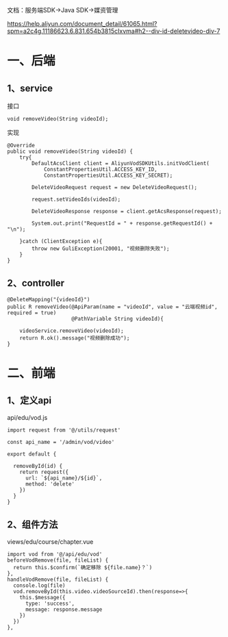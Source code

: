 文档：服务端SDK->Java SDK->媒资管理

https://help.aliyun.com/document_detail/61065.html?spm=a2c4g.11186623.6.831.654b3815cIxvma#h2--div-id-deletevideo-div-7

# 一、后端

## 1、service

接口

```
void removeVideo(String videoId);
```

实现

```
@Override
public void removeVideo(String videoId) {
    try{
        DefaultAcsClient client = AliyunVodSDKUtils.initVodClient(
            ConstantPropertiesUtil.ACCESS_KEY_ID,
            ConstantPropertiesUtil.ACCESS_KEY_SECRET);

        DeleteVideoRequest request = new DeleteVideoRequest();

        request.setVideoIds(videoId);

        DeleteVideoResponse response = client.getAcsResponse(request);

        System.out.print("RequestId = " + response.getRequestId() + "\n");

    }catch (ClientException e){
        throw new GuliException(20001, "视频删除失败");
    }
}
```

## **2、controller**

```
@DeleteMapping("{videoId}")
public R removeVideo(@ApiParam(name = "videoId", value = "云端视频id", required = true)
                     @PathVariable String videoId){

    videoService.removeVideo(videoId);
    return R.ok().message("视频删除成功");
}
```

# 二、前端

## 1、定义api

api/edu/vod.js

```
import request from '@/utils/request'

const api_name = '/admin/vod/video'

export default {

  removeById(id) {
    return request({
      url: `${api_name}/${id}`,
      method: 'delete'
    })
  }
}
```

## 2、组件方法

views/edu/course/chapter.vue

```
import vod from '@/api/edu/vod'
beforeVodRemove(file, fileList) {
  return this.$confirm(`确定移除 ${file.name}？`)
},
handleVodRemove(file, fileList) {
  console.log(file)
  vod.removeById(this.video.videoSourceId).then(response=>{
    this.$message({
      type: 'success',
      message: response.message
    })
  })
},
```